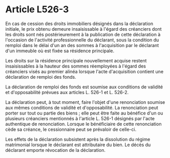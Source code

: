 # Article L526-3

En cas de cession des droits immobiliers désignés dans la déclaration initiale, le prix obtenu demeure insaisissable à l'égard des créanciers dont les droits sont nés postérieurement à la publication de cette déclaration à l'occasion de l'activité professionnelle du déclarant, sous la condition du remploi dans le délai d'un an des sommes à l'acquisition par le déclarant d'un immeuble où est fixée sa résidence principale.

Les droits sur la résidence principale nouvellement acquise restent insaisissables à la hauteur des sommes réemployées à l'égard des créanciers visés au premier alinéa lorsque l'acte d'acquisition contient une déclaration de remploi des fonds.

La déclaration de remploi des fonds est soumise aux conditions de validité et d'opposabilité prévues aux articles L. 526-1 et L. 526-2.

La déclaration peut, à tout moment, faire l'objet d'une renonciation soumise aux mêmes conditions de validité et d'opposabilité. La renonciation peut porter sur tout ou partie des biens ; elle peut être faite au bénéfice d'un ou plusieurs créanciers mentionnés à l'article L. 526-1 désignés par l'acte authentique de renonciation. Lorsque le bénéficiaire de cette renonciation cède sa créance, le cessionnaire peut se prévaloir de celle-ci.

Les effets de la déclaration subsistent après la dissolution du régime matrimonial lorsque le déclarant est attributaire du bien. Le décès du déclarant emporte révocation de la déclaration.
